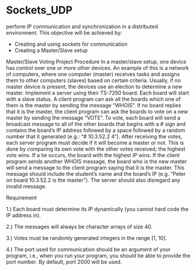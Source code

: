 # Sockets_UDP
perform IP communication and synchronization in a distributed environment. This objective will be achieved by:
- Creating and using sockets for communication
- Creating a Master/Slave setup

Master/Slave Voting
Project Procedure
In a master/slave setup, one device has control over one or more other devices. An example of this is a network of computers, where one computer (master) receives tasks and assigns them to other computers (slaves) based on certain criteria. Usually, if no master device is present, the devices use an election to determine a new master.
Implement a server using their TS-7250 board. Each board will start with a slave status. A client program can ask all the boards which one of them is the master by sending the message “WHOIS”. If no board replies that it is the master, the client program can ask the boards to vote on a new master by sending the message “VOTE”. To vote, each board will send a broadcast message to all of the other boards that begins with a # sign and contains the board’s IP address followed by a space followed by a random number that it generated (e.g.: “# 10.3.52.2 4”). After receiving the votes, each server program must decide if it will become a master or not. This is done by comparing its own vote with the other votes received; the highest vote wins. If a tie occurs, the board with the highest IP wins. If the client program sends another WHOIS message, the board who is the new master will send a message to the client program saying that it is the master. This message should include the student’s name and the board’s IP (e.g. “Peter on board 10.3.52.2 is the master”).
The server should also disregard any invalid message.

Requirement

1.) Each board must determine its IP dynamically (you cannot hard code the IP address in).

2.) The messages will always be character arrays of size 40.

3.) Votes must be randomly generated integers in the range [1, 10].

4.) The port used for communication should be an argument of your program, i.e., when you
run your program, you should be able to provide the port number. By default, port 2000 will be used.
